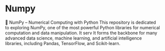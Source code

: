 # Numpy
🧮 NumPy – Numerical Computing with Python  This repository is dedicated to exploring NumPy, one of the most powerful Python libraries for numerical computation and data manipulation. It serv It forms the backbone for many advanced data science, machine learning, and artificial intelligence libraries, including Pandas, TensorFlow, and Scikit-learn.

